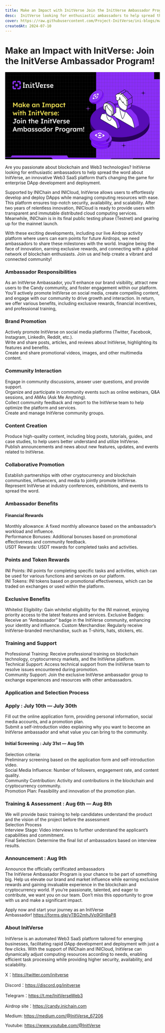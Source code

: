 ```yaml
---
title: Make an Impact with InitVerse Join the InitVerse Ambassador Program
desc:  InitVerse looking for enthusiastic ambassadors to help spread the word about InitVerse, an innovative Web3 SaaS platform that’s changing the game for enterprise DApp development and deployment.
cover: https://raw.githubusercontent.com/Project-InitVerse/ini-blogs/main/blogs/resources/images/20240710001.png
createdAt: 2024-07-10
---
```

# Make an Impact with InitVerse: Join the InitVerse Ambassador Program!

![image](https://raw.githubusercontent.com/Project-InitVerse/ini-blogs/main/blogs/resources/images/20240710001.png)

Are you passionate about blockchain and Web3 technologies? InitVerse looking for enthusiastic ambassadors to help spread the word about InitVerse, an innovative Web3 SaaS platform that’s changing the game for enterprise DApp development and deployment.

Supported by INIChain and INICloud, InitVerse allows users to effortlessly develop and deploy DApps while managing computing resources with ease. This platform ensures top-notch security, availability, and scalability. After two years of relentless innovation, INICloud is ready to provide users with transparent and immutable distributed cloud computing services. Meanwhile, INIChain is in its final public testing phase (Testnet) and gearing up for the mainnet launch.

With these exciting developments, including our live Airdrop activity platform where users can earn points for future Airdrops, we need ambassadors to share these milestones with the world.
Imagine being the face of innovation, earning exclusive rewards, and connecting with a global network of blockchain enthusiasts. Join us and help create a vibrant and connected community!
### Ambassador Responsibilities
As an InitVerse Ambassador, you’ll enhance our brand visibility, attract new users to the Candy community, and foster engagement within our platform. You’ll actively promote InitVerse on social media, create compelling content, and engage with our community to drive growth and interaction. In return, we offer various benefits, including exclusive rewards, financial incentives, and professional training,
### Brand Promotion
Actively promote InitVerse on social media platforms (Twitter, Facebook, Instagram, LinkedIn, Reddit, etc.).<br>
Write and share posts, articles, and reviews about InitVerse, highlighting its features and benefits.<br>
Create and share promotional videos, images, and other multimedia content.
### Community Interaction
Engage in community discussions, answer user questions, and provide support.<br>
Organize and participate in community events such as online webinars, Q&A sessions, and AMAs (Ask Me Anything).<br>
Collect community feedback and report to the InitVerse team to help optimize the platform and services.<br>
Create and manage InitVerse community groups.
### Content Creation
Produce high-quality content, including blog posts, tutorials, guides, and case studies, to help users better understand and utilize InitVerse.<br>
Publish announcements and news about new features, updates, and events related to InitVerse.
### Collaborative Promotion
Establish partnerships with other cryptocurrency and blockchain communities, influencers, and media to jointly promote InitVerse.<br>
Represent InitVerse at industry conferences, exhibitions, and events to spread the word.
### Ambassador Benefits
#### Financial Rewards
Monthly allowance: A fixed monthly allowance based on the ambassador’s workload and influence.<br>
Performance Bonuses: Additional bonuses based on promotional effectiveness and community feedback.<br>
USDT Rewards: USDT rewards for completed tasks and activities.<br>
### Points and Token Rewards
INI Points: INI points for completing specific tasks and activities, which can be used for various functions and services on our platform.<br>
INI Tokens: INI tokens based on promotional effectiveness, which can be traded on exchanges or used within the platform.
### Exclusive Benefits
Whitelist Eligibility: Gain whitelist eligibility for the INI mainnet, enjoying priority access to the latest features and services.
Exclusive Badges: Receive an “Ambassador” badge in the InitVerse community, enhancing your identity and influence.
Custom Merchandise: Regularly receive InitVerse-branded merchandise, such as T-shirts, hats, stickers, etc.
### Training and Support
Professional Training: Receive professional training on blockchain technology, cryptocurrency markets, and the InitVerse platform.<br>
Technical Support: Access technical support from the InitVerse team to resolve issues encountered during promotion.<br>
Community Support: Join the exclusive InitVerse ambassador group to exchange experiences and resources with other ambassadors.
### Application and Selection Process
### Apply : July 10th — July 30th
Fill out the online application form, providing personal information, social media accounts, and a promotion plan.<br>
Submit a self-introduction video explaining why you want to become an InitVerse ambassador and what value you can bring to the community.
#### Initial Screening : July 31st — Aug 5th
Selection criteria:<br>
Preliminary screening based on the application form and self-introduction video.<br>
Social Media Influence: Number of followers, engagement rate, and content quality.<br>
Community Contribution: Activity and contributions in the blockchain and cryptocurrency community.<br>
Promotion Plan: Feasibility and innovation of the promotion plan.
### Training & Assessment : Aug 6th — Aug 8th
We will provide basic training to help candidates understand the product and the vision of the project before the assessment<br>
Selection Process<br>
Interview Stage: Video interviews to further understand the applicant’s capabilities and commitment.<br>
Final Selection: Determine the final list of ambassadors based on interview results.
### Announcement : Aug 9th
Announce the officially certificated ambassadors<br>
The InitVerse Ambassador Program is your chance to be part of something big. Help us elevate our brand and market influence while earning exclusive rewards and gaining invaluable experience in the blockchain and cryptocurrency world. If you’re passionate, talented, and eager to contribute, we want you on our team. Don’t miss this opportunity to grow with us and make a significant impact.

Apply now and start your journey as an InitVerse Ambassador! https://forms.gle/yTBG2mhJVp9GH8aP8
### About InitVerse
InitVerse is an automated Web3 SaaS platform tailored for emerging businesses, facilitating rapid DApp development and deployment with just a few clicks. With the support of INIChain and INICloud, InitVerse can dynamically adjust computing resources according to needs, enabling efficient task processing while providing higher security, availability, and scalability.

X：https://twitter.com/initverse

Discord：https://discord.gg/initverse

Telegram：https://t.me/InitVerseWeb3

Airdrop site：https://candy.inichain.com

Medium: https://medium.com/@InitVerse_67206

Youtube: https://www.youtube.com/@InitVerse
